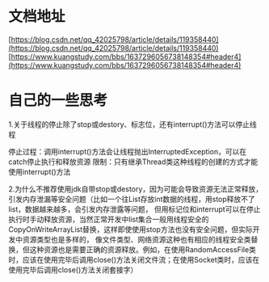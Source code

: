 # 文档地址

[https://blog.csdn.net/qq_42025798/article/details/119358440](https://blog.csdn.net/qq_42025798/article/details/119358440)
[https://www.kuangstudy.com/bbs/1637296056738148354#header4](https://www.kuangstudy.com/bbs/1637296056738148354#header4)

# 自己的一些思考

1.关于线程的停止除了stop或destory、标志位，还有interrupt()方法可以停止线程

停止过程：调用interrupt()方法会让线程抛出InterruptedException，可以在catch停止执行和释放资源
限制：只有继承Thread类这种线程的创建的方式才能使用interrupt()方法

2.为什么不推荐使用jdk自带stop或destory，因为可能会导致资源无法正常释放，引发内存泄漏等安全问题（比如一个往List存放int数据的线程，用stop释放不了list，数据越来越多，会引发内存泄露等问题，
但用标记位和interrupt可以在停止执行时手动释放资源，当然正常开发中list集合一般用线程安全的CopyOnWriteArrayList替换，这样即使使用stop方法也没有安全问题，但实际开发中资源类型也是多样的，
像文件类型、网络资源这种也有相应的线程安全类替换，但这种资源也是需要正确的资源释放。例如，在使用RandomAccessFile类时，应该在使用完毕后调用close()方法关闭文件流；在使用Socket类时，应该在使用完毕后调用close()方法关闭套接字）




